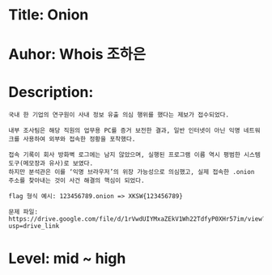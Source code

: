# Title: Onion
# Auhor: Whois 조하은
# Description:
```
국내 한 기업의 연구원이 사내 정보 유출 의심 행위를 했다는 제보가 접수되었다.

내부 조사팀은 해당 직원의 업무용 PC를 증거 보전한 결과, 일반 인터넷이 아닌 익명 네트워크를 사용하여 외부와 접속한 정황을 포착했다.

접속 기록이 회사 방화벽 로그에는 남지 않았으며, 실행된 프로그램 이름 역시 평범한 시스템 도구(메모장과 유사)로 보였다.
하지만 분석관은 이를 ‘익명 브라우저’의 위장 가능성으로 의심했고, 실제 접속한 .onion 주소를 찾아내는 것이 사건 해결의 핵심이 되었다.

flag 형식 예시: 123456789.onion => XKSW{123456789}

문제 파일: https://drive.google.com/file/d/1rVwdUIYMxaZEkV1Wh22TdfyP0XHr57im/view?usp=drive_link
```

# Level: mid ~ high
